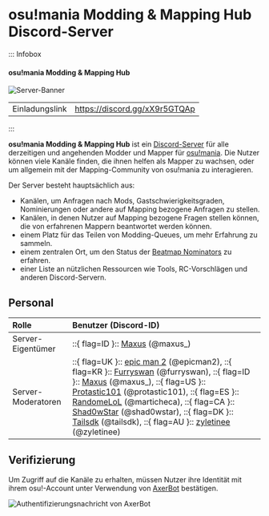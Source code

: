 # osu!mania Modding & Mapping Hub Discord-Server

::: Infobox

<!-- lint ignore heading-increment -->

#### osu!mania Modding & Mapping Hub

![Server-Banner](img/banner.jpg "Server-Banner vom osu!mania Modding & Mapping Hub, gestaltet von Leniane")

|  |  |
| :-- | :-- |
| Einladungslink | <https://discord.gg/xX9r5GTQAp> |

:::

**osu!mania Modding & Mapping Hub** ist ein [Discord-Server](https://discord.com) für alle derzeitigen und angehenden Modder und Mapper für [osu!mania](/wiki/Game_mode/osu!mania). Die Nutzer können viele Kanäle finden, die ihnen helfen als Mapper zu wachsen, oder um allgemein mit der Mapping-Community von osu!mania zu interagieren.

Der Server besteht hauptsächlich aus:

- Kanälen, um Anfragen nach Mods, Gastschwierigkeitsgraden, Nominierungen oder andere auf Mapping bezogene Anfragen zu stellen.
- Kanälen, in denen Nutzer auf Mapping bezogene Fragen stellen können, die von erfahrenen Mappern beantwortet werden können.
- einem Platz für das Teilen von Modding-Queues, um mehr Erfahrung zu sammeln.
- einem zentralen Ort, um den Status der [Beatmap Nominators](/wiki/People/Beatmap_Nominators) zu erfahren.
- einer Liste an nützlichen Ressourcen wie Tools, RC-Vorschlägen und anderen Discord-Servern.

## Personal

| Rolle | Benutzer (Discord-ID) |
| :-- | :-- |
| Server-Eigentümer | ::{ flag=ID }:: [Maxus](https://osu.ppy.sh/users/4335785) (@maxus_) |
| Server-Moderatoren | ::{ flag=UK }:: [epic man 2](https://osu.ppy.sh/users/14566000) (@epicman2), ::{ flag=KR }:: [Furryswan](https://osu.ppy.sh/users/9555243) (@furryswan), ::{ flag=ID }:: [Maxus](https://osu.ppy.sh/users/4335785) (@maxus_), ::{ flag=US }:: [Protastic101](https://osu.ppy.sh/users/6712747) (@protastic101), ::{ flag=ES }:: [RandomeLoL](https://osu.ppy.sh/users/7080063) (@marticheca), ::{ flag=CA }:: [Shad0wStar](https://osu.ppy.sh/users/16866460) (@shad0wstar), ::{ flag=DK }:: [Tailsdk](https://osu.ppy.sh/users/6751666) (@tailsdk), ::{ flag=AU }:: [zyletinee](https://osu.ppy.sh/users/18971387) (@zyletinee) |

## Verifizierung

Um Zugriff auf die Kanäle zu erhalten, müssen Nutzer ihre Identität mit ihrem osu!-Account unter Verwendung von [AxerBot](https://osu.ppy.sh/community/forums/topics/1604925) bestätigen.

![Authentifizierungsnachricht von AxerBot](img/auth.jpg?1 "Beim Betreten des Servers bittet AxerBot den Nutzer, seine Identität mit seinem osu!-Profil unter Verwendung von OAuth2 zu bestätigen.")

